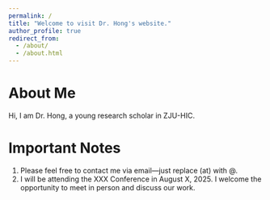 ```yaml
---
permalink: /
title: "Welcome to visit Dr. Hong's website."
author_profile: true
redirect_from: 
  - /about/
  - /about.html
---
```


<!-- **Welcome to visit Dr. Hong's website.** -->

About Me
======
Hi, I am Dr. Hong, a young research scholar in ZJU-HIC. 

Important Notes
======
1. Please feel free to contact me via email—just replace (at) with @.
2. I will be attending the XXX Conference in August X, 2025. I welcome the opportunity to meet in person and discuss our work.

